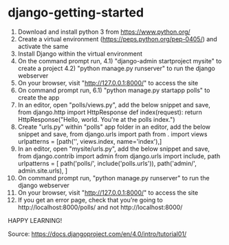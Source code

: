 # django-getting-started

1) Download and install python 3 from https://www.python.org/
2) Create a virtual environment (https://peps.python.org/pep-0405/) and activate the same
3) Install Django within the virtual environment
4) On the command prompt run, 
  4.1) "django-admin startproject mysite" to create a project
  4.2) "python manage.py runserver" to run the django webserver
5) On your browser, visit "http://127.0.0.1:8000/" to access the site
6) On command prompt run,
  6.1) "python manage.py startapp polls" to create the app
7) In an editor, open "polls/views.py", add the below snippet and save,
        from django.http import HttpResponse
        def index(request):
            return HttpResponse("Hello, world. You're at the polls index.")
8) Create "urls.py" within "polls" app folder in an editor, add the below snippet and save,
        from django.urls import path
        from . import views
        urlpatterns = [path('', views.index, name='index'),]
9) In an editor, open "mysite/urls.py", add the below snippet and save,
        from django.contrib import admin
        from django.urls import include, path
        urlpatterns = [
            path('polls/', include('polls.urls')),
            path('admin/', admin.site.urls), ]
10) On command prompt run, "python manage.py runserver" to run the django webserver
11) On your browser, visit "http://127.0.0.1:8000/" to access the site
12) If you get an error page, check that you’re going to http://localhost:8000/polls/ and not http://localhost:8000/

HAPPY LEARNING!

Source:  https://docs.djangoproject.com/en/4.0/intro/tutorial01/
